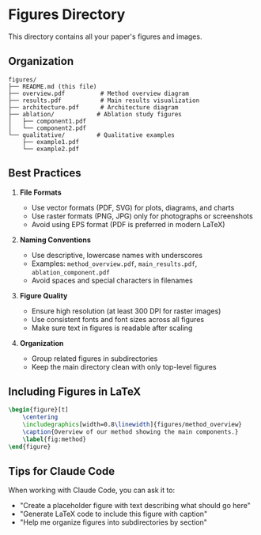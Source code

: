 # Figures Directory

This directory contains all your paper's figures and images.

## Organization

```
figures/
├── README.md (this file)
├── overview.pdf          # Method overview diagram
├── results.pdf           # Main results visualization
├── architecture.pdf      # Architecture diagram
├── ablation/            # Ablation study figures
│   ├── component1.pdf
│   └── component2.pdf
└── qualitative/         # Qualitative examples
    ├── example1.pdf
    └── example2.pdf
```

## Best Practices

1. **File Formats**
   - Use vector formats (PDF, SVG) for plots, diagrams, and charts
   - Use raster formats (PNG, JPG) only for photographs or screenshots
   - Avoid using EPS format (PDF is preferred in modern LaTeX)

2. **Naming Conventions**
   - Use descriptive, lowercase names with underscores
   - Examples: `method_overview.pdf`, `main_results.pdf`, `ablation_component.pdf`
   - Avoid spaces and special characters in filenames

3. **Figure Quality**
   - Ensure high resolution (at least 300 DPI for raster images)
   - Use consistent fonts and font sizes across all figures
   - Make sure text in figures is readable after scaling

4. **Organization**
   - Group related figures in subdirectories
   - Keep the main directory clean with only top-level figures

## Including Figures in LaTeX

```latex
\begin{figure}[t]
    \centering
    \includegraphics[width=0.8\linewidth]{figures/method_overview}
    \caption{Overview of our method showing the main components.}
    \label{fig:method}
\end{figure}
```

## Tips for Claude Code

When working with Claude Code, you can ask it to:
- "Create a placeholder figure with text describing what should go here"
- "Generate LaTeX code to include this figure with caption"
- "Help me organize figures into subdirectories by section"
